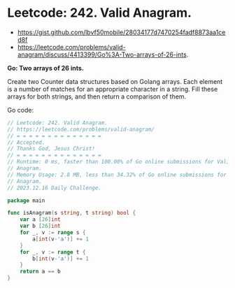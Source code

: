 # Leetcode: 242. Valid Anagram.

- https://gist.github.com/lbvf50mobile/28034177d7470254fadf8873aa1ced8f
- https://leetcode.com/problems/valid-anagram/discuss/4413399/Go%3A-Two-arrays-of-26-ints.

**Go: Two arrays of 26 ints.**

Create two Counter data structures based on Golang arrays. Each element is a
number of matches for an appropriate character in a string. Fill these arrays
for both strings, and then return a comparison of them.

Go code:
```Go
// Leetcode: 242. Valid Anagram.
// https://leetcode.com/problems/valid-anagram/
// = = = = = = = = = = = = = =
// Accepted.
// Thanks God, Jesus Christ!
// = = = = = = = = = = = = = =
// Runtime: 0 ms, faster than 100.00% of Go online submissions for Valid
// Anagram.
// Memory Usage: 2.8 MB, less than 34.32% of Go online submissions for Valid
// Anagram.
// 2023.12.16 Daily Challenge.

package main

func isAnagram(s string, t string) bool {
	var a [26]int
	var b [26]int
	for _, v := range s {
		a[int(v-'a')] += 1
	}
	for _, v := range t {
		b[int(v-'a')] += 1
	}
	return a == b
}
```
